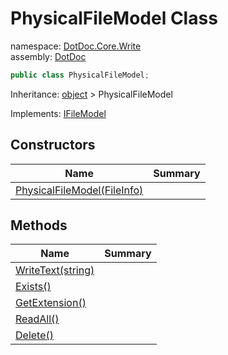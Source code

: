 ﻿# PhysicalFileModel Class

namespace: [DotDoc\.Core\.Write](../DotDoc.Core.Write.md)<br />
assembly: [DotDoc](../../DotDoc.md)



```csharp
public class PhysicalFileModel;
```

Inheritance: [object](https://docs.microsoft.com/dotnet/api/System.Object) > PhysicalFileModel

Implements: [IFileModel](../../DotDoc/DotDoc.Core.Write/IFileModel.md)

## Constructors

| Name | Summary |
|------|---------|
| [PhysicalFileModel\(FileInfo\)](./PhysicalFileModel/$ctor.md) |  |

## Methods

| Name | Summary |
|------|---------|
| [WriteText\(string\)](./PhysicalFileModel/WriteText.md) |  |
| [Exists\(\)](./PhysicalFileModel/Exists.md) |  |
| [GetExtension\(\)](./PhysicalFileModel/GetExtension.md) |  |
| [ReadAll\(\)](./PhysicalFileModel/ReadAll.md) |  |
| [Delete\(\)](./PhysicalFileModel/Delete.md) |  |

